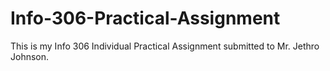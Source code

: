 # Info-306-Practical-Assignment
This is my Info 306 Individual Practical Assignment submitted to Mr. Jethro Johnson.
